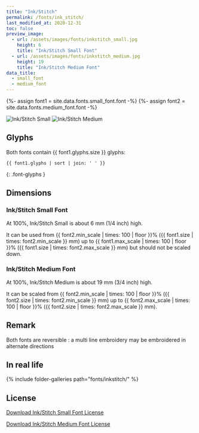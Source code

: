 ```yaml
---
title: "Ink/Stitch"
permalink: /fonts/ink_stitch/
last_modified_at: 2020-12-31
toc: false
preview_image:
  - url: /assets/images/fonts/inkstitch_small.jpg
    height: 6
    title: "Ink/Stitch Small Font"
  - url: /assets/images/fonts/inkstitch_medium.jpg
    height: 19
    title: "Ink/Stitch Medium Font"
data_title:
  - small_font
  - medium_font
---
```

{%- assign font1 = site.data.fonts.small_font.font -%}
{%- assign font2 = site.data.fonts.medium_font.font -%}

![Ink/Stitch Small](/assets/images/fonts/inkstitch_small.jpg)
![Ink/Stitch Medium](/assets/images/fonts/inkstitch_medium.jpg)

## Glyphs

Both fonts contain {{ font1.glyphs.size }} glyphs:

```
{{ font1.glyphs | sort | join: ' ' }}
```
{: .font-glyphs }

## Dimensions

### Ink/Stitch Small Font

At 100%, Ink/Stitch Small is about 6 mm (1/4 inch) high.

It can be used  from {{ font2.min_scale | times: 100 | floor }}% ({{ font1.size | times: font2.min_scale }} mm)
up to {{ font1.max_scale | times: 100 | floor }}% ({{ font1.size | times: font2.max_scale }} mm)
but should not be scaled down.

### Ink/Stitch Medium Font

At 100%, Ink/Stitch Medium is about  19 mm (3/4 inch) high.

It can be scaled from {{ font2.min_scale | times: 100 | floor }}% ({{ font2.size | times: font2.min_scale }} mm)
up to {{ font2.max_scale | times: 100 | floor }}% ({{ font2.size | times: font2.max_scale }} mm).

## Remark

Both fonts are reversible : a multi line embroidery  may be  embroidered in alternate directions

## In real life

{% include folder-galleries path="fonts/inkstitch/" %}

## License

[Download Ink/Stitch Small Font License](https://github.com/inkstitch/inkstitch/tree/main/fonts/small_font/LICENSE)

[Download Ink/Stitch Medium Font License](https://github.com/inkstitch/inkstitch/tree/main/fonts/medium_font/LICENSE)
